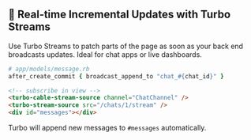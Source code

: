 ## 🔄 Real‑time Incremental Updates with Turbo Streams
Use Turbo Streams to patch parts of the page as soon as your back end broadcasts updates. Ideal for chat apps or live dashboards.

```ruby
# app/models/message.rb
after_create_commit { broadcast_append_to "chat_#{chat_id}" }
```

```html
<!-- subscribe in view -->
<turbo-cable-stream-source channel="ChatChannel" />
<turbo-stream-source src="/chats/1/stream" />
<div id="messages"></div>
```

Turbo will append new messages to `#messages` automatically.